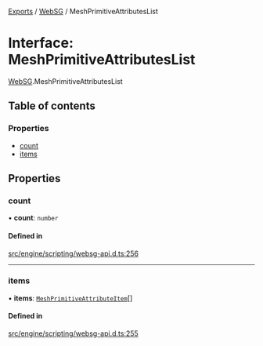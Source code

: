 [Exports](../modules.md) / [WebSG](../modules/websg) / MeshPrimitiveAttributesList

# Interface: MeshPrimitiveAttributesList

[WebSG](../modules/WebSG.md).MeshPrimitiveAttributesList

## Table of contents

### Properties

- [count](WebSG.MeshPrimitiveAttributesList.md#count)
- [items](WebSG.MeshPrimitiveAttributesList.md#items)

## Properties

### count

• **count**: `number`

#### Defined in

[src/engine/scripting/websg-api.d.ts:256](https://github.com/matrix-org/thirdroom/blob/1005fb3d/src/engine/scripting/websg-api.d.ts#L256)

---

### items

• **items**: [`MeshPrimitiveAttributeItem`](WebSG.MeshPrimitiveAttributeItem.md)[]

#### Defined in

[src/engine/scripting/websg-api.d.ts:255](https://github.com/matrix-org/thirdroom/blob/1005fb3d/src/engine/scripting/websg-api.d.ts#L255)
